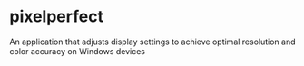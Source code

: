 # pixelperfect
 An application that adjusts display settings to achieve optimal resolution and color accuracy on Windows devices
